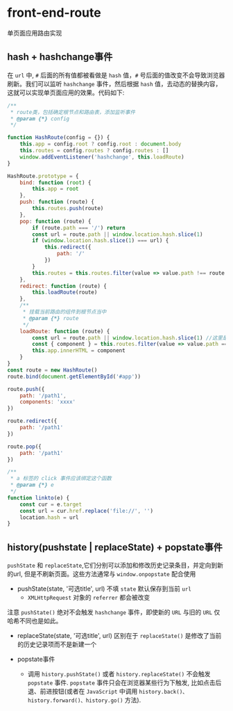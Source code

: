 # front-end-route
单页面应用路由实现

## hash + hashchange事件
在 `url` 中, `#` 后面的所有值都被看做是 `hash` 值，`#` 号后面的值改变不会导致浏览器刷新。我们可以监听 `hashchange` 事件，然后根据 `hash` 值，去动态的替换内容，这就可以实现单页面应用的效果。代码如下:
```javascript
/**
 * route类，包括确定根节点和路由表，添加监听事件
 * @param {*} config 
 */

function HashRoute(config = {}) {
    this.app = config.root ? config.root : document.body
    this.routes = config.routes ? config.routes : []
    window.addEventListener('hashchange', this.loadRoute)
}

HashRoute.prototype = {
    bind: function (root) {
        this.app = root
    },
    push: function (route) {
        this.routes.push(route)
    },
    pop: function (route) {
        if (route.path === '/') return
        const url = route.path || window.location.hash.slice(1)
        if (window.location.hash.slice(1) === url) {
            this.redirect({
                path: '/'
            })
        }
        this.routes = this.routes.filter(value => value.path !== route.path)
    },
    redirect: function (route) {
        this.loadRoute(route)
    },
    /**
     * 挂载当前路由的组件到根节点当中
     * @param {*} route 
     */
    loadRoute: function (route) {
        const url = route.path || window.location.hash.slice(1) //这里是关键,取得 hash 后面的路径
        const { component } = this.routes.filter(value => value.path === url)[0]
        this.app.innerHTML = component
    }
}
const route = new HashRoute()
route.bind(document.getElementById('#app'))

route.push({
    path: '/path1',
    components: 'xxxx'
})

route.redirect({
    path: '/path1'
})

route.pop({
    path: '/path1'
})

/**
 * a 标签的 click 事件应该绑定这个函数
 * @param {*} e 
 */
function linkto(e) {
    const cur = e.target
    const url = cur.href.replace('file://', '')
    location.hash = url
}
```

## history(pushstate | replaceState) + popstate事件
`pushState` 和 `replaceState`,它们分别可以添加和修改历史记录条目，并定向到新的url, 但是不刷新页面。这些方法通常与 `window.onpopstate` 配合使用
- pushState(state, '可选title', url) 不填 `state` 默认保存到当前 `url`
  - `XMLHttpRequest` 对象的 `referrer` 都会被改变
 
注意 `pushState()` 绝对不会触发 `hashchange` 事件，即使新的 `URL` 与旧的 `URL` 仅哈希不同也是如此。

- replaceState(state, '可选title', url)  区别在于 `replaceState()`  是修改了当前的历史记录项而不是新建一个
 
- popstate事件
  - 调用 `history.pushState()` 或者 `history.replaceState()` 不会触发 `popstate` 事件. `popstate` 事件只会在浏览器某些行为下触发, 比如点击后退、前进按钮(或者在 `JavaScript` 中调用 `history.back()、history.forward()、history.go()` 方法).
